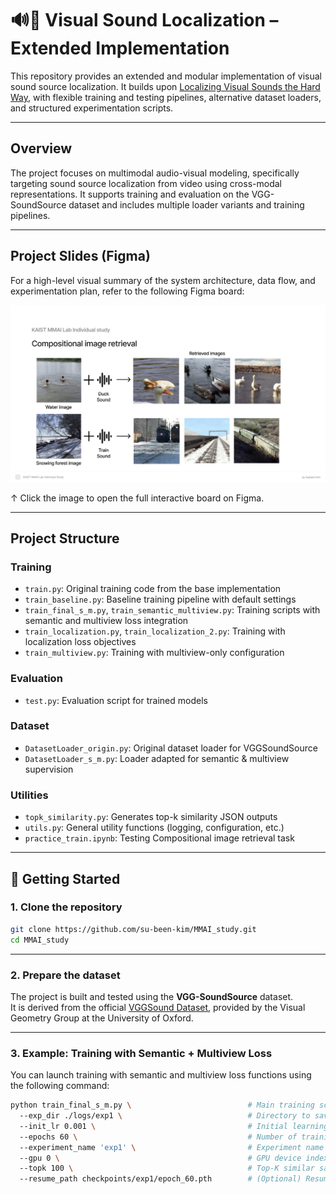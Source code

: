 # 🔊🎥 Visual Sound Localization – Extended Implementation

This repository provides an extended and modular implementation of visual sound source localization. It builds upon [Localizing Visual Sounds the Hard Way](https://github.com/hche11/Localizing-Visual-Sounds-the-Hard-Way), with flexible training and testing pipelines, alternative dataset loaders, and structured experimentation scripts.

---

## Overview

The project focuses on multimodal audio-visual modeling, specifically targeting sound source localization from video using cross-modal representations. It supports training and evaluation on the VGG-SoundSource dataset and includes multiple loader variants and training pipelines.

---

## Project Slides (Figma)

For a high-level visual summary of the system architecture, data flow, and experimentation plan, refer to the following Figma board:

[![Figma Preview](./assets/MMAI_lab_figma.png)](https://www.figma.com/deck/2Dd0OsIHjgfEAX1WT5teJ6)

↑ Click the image to open the full interactive board on Figma.

---

## Project Structure

### Training
- `train.py`: Original training code from the base implementation
- `train_baseline.py`: Baseline training pipeline with default settings
- `train_final_s_m.py`, `train_semantic_multiview.py`: Training scripts with semantic and multiview loss integration
- `train_localization.py`, `train_localization_2.py`: Training with localization loss objectives
- `train_multiview.py`: Training with multiview-only configuration

### Evaluation
- `test.py`: Evaluation script for trained models

### Dataset
- `DatasetLoader_origin.py`: Original dataset loader for VGGSoundSource
- `DatasetLoader_s_m.py`: Loader adapted for semantic & multiview supervision

### Utilities
- `topk_similarity.py`: Generates top-k similarity JSON outputs
- `utils.py`: General utility functions (logging, configuration, etc.)
- `practice_train.ipynb`: Testing Compositional image retrieval task

---

## 🚀 Getting Started

### 1. Clone the repository

```bash
git clone https://github.com/su-been-kim/MMAI_study.git
cd MMAI_study
```

---

### 2. Prepare the dataset

The project is built and tested using the **VGG-SoundSource** dataset.  
It is derived from the official [VGGSound Dataset](https://www.robots.ox.ac.uk/~vgg/data/vggsound/), provided by the Visual Geometry Group at the University of Oxford.

---

### 3. Example: Training with Semantic + Multiview Loss

You can launch training with semantic and multiview loss functions using the following command:

```bash
python train_final_s_m.py \                          # Main training script
  --exp_dir ./logs/exp1 \                            # Directory to save logs and checkpoints
  --init_lr 0.001 \                                  # Initial learning rate
  --epochs 60 \                                      # Number of training epochs
  --experiment_name 'exp1' \                         # Experiment name used for logging
  --gpu 0 \                                          # GPU device index to use
  --topk 100 \                                       # Top-K similar samples to consider
  --resume_path checkpoints/exp1/epoch_60.pth        # (Optional) Resume from existing checkpoint
```
